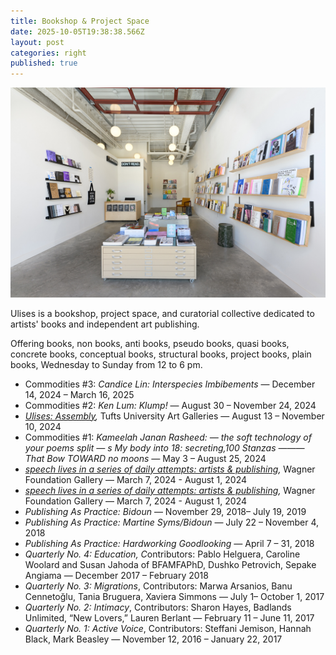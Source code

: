 ```yaml
---
title: Bookshop & Project Space
date: 2025-10-05T19:38:38.566Z
layout: post
categories: right
published: true
---
```

![Ulises Bookshop](/assets/img/2024_ulises_bookshop.jpg)

Ulises is a bookshop, project space, and curatorial collective dedicated to artists' books and independent art publishing. 

Offering books, non books, anti books, pseudo books, quasi books, concrete books, conceptual books, structural books, project books, plain books, Wednesday to Sunday from 12 to 6 pm.

* C﻿ommodities #3: *C﻿andice Lin: Interspecies Imbibements* — December 14, 2024 – March 16, 2025
* C﻿ommodities #2: *Ken Lum: Klump!* — August 30 – November 24, 2024
* *[Ulises: Assembly](https://artgalleries.tufts.edu/exhibitions/203-ulises-assembly),* Tufts University Art Galleries — August 13 – November 10, 2024
* C﻿ommodities #1: *Kameelah Janan Rasheed: — the soft technology of your poems split — s My body into 18: secreting,100 Stanzas ——— That Bow TOWARD no moons —* May 3 – August 25, 2024
* *[speech lives in a series of daily attempts: artists & publishing](https://wfound.org/exhibition/speech-lives-in-a-series-of-daily-attempts-artists-publishing/),* Wagner Foundation Gallery — March 7, 2024 - August 1, 2024
* *[speech lives in a series of daily attempts: artists & publishing](https://wfound.org/exhibition/speech-lives-in-a-series-of-daily-attempts-artists-publishing/),* Wagner Foundation Gallery — March 7, 2024 - August 1, 2024
* *Publishing As Practice: Bidoun* — November 29, 2018​–​ July 19, 2019
* *Publishing As Practice: Martine Syms/Bidoun* — July 22 – November 4, 2018
* *​Publishing As Practice: ​Hardworking Goodlooking —* April 7​ –​ 31, 2018
* *​Quarterly No. 4: Education, C*ontributors: Pablo Helguera, Caroline Woolard and Susan Jahoda​ of BFAMFAPhD​, Dushko Petrovich, Sepake Angiama — December 2017 – February 2018
* *Quarterly No. 3​: Migrations*, Contributors: Marwa Arsanios, Banu Cennetoğlu, Tania Bruguera, Xaviera Simmons​ — July 1– October 1, 2017
* *Quarterly No. ​2: Intimacy​*, Contributors: Sharon Hayes​, Badlands Unlimited, “New Lovers,”​ Lauren Berlant​ — February 11 –​ June 11, 2017
* *Quarterly No. ​1: Active Voice*, Contributors: Steffani Jemison​, Hannah Black​, Mark Beasley​ — November 12, 2016​ – January 22, 2017